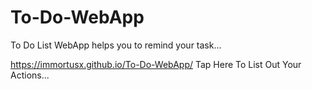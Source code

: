 # To-Do-WebApp
To Do List WebApp helps you to remind your task...

https://immortusx.github.io/To-Do-WebApp/ Tap Here To List Out Your Actions...
